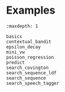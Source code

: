 # Examples

```{toctree}
:maxdepth: 1

basics
contextual_bandit
epsilon_decay
mini_vw
poisson_regression
predict
search_covington
search_sequence_ldf
search_sequence
search_speech_tagger
```
